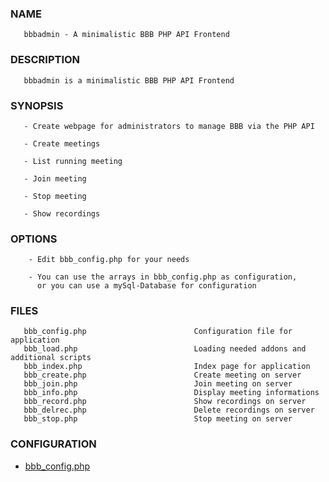 ### NAME

       bbbadmin - A minimalistic BBB PHP API Frontend

### DESCRIPTION

       bbbadmin is a minimalistic BBB PHP API Frontend


### SYNOPSIS

       - Create webpage for administrators to manage BBB via the PHP API

       - Create meetings

       - List running meeting

       - Join meeting

       - Stop meeting

       - Show recordings


### OPTIONS

        - Edit bbb_config.php for your needs

        - You can use the arrays in bbb_config.php as configuration,
          or you can use a mySql-Database for configuration

### FILES

       bbb_config.php                        Configuration file for application
       bbb_load.php                          Loading needed addons and additional scripts
       bbb_index.php                         Index page for application
       bbb_create.php                        Create meeting on server
       bbb_join.php                          Join meeting on server
       bbb_info.php                          Display meeting informations
       bbb_record.php                        Show recordings on server
       bbb_delrec.php                        Delete recordings on server
       bbb_stop.php                          Stop meeting on server

### CONFIGURATION

- [bbb_config.php](bbb_config.php)

